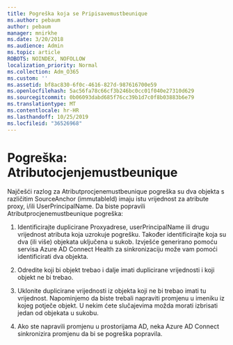 ```yaml
---
title: Pogreška koja se Pripisavemustbeunique
ms.author: pebaum
author: pebaum
manager: mnirkhe
ms.date: 3/20/2018
ms.audience: Admin
ms.topic: article
ROBOTS: NOINDEX, NOFOLLOW
localization_priority: Normal
ms.collection: Adm_O365
ms.custom: ''
ms.assetid: bf8ac830-6f0c-4616-827d-987616700e59
ms.openlocfilehash: 5ac56fa78c66cf3b246bc0cc01f040e27310d629
ms.sourcegitcommit: 0b06093dabd685f76cc39b1d7c0f8b03883b6e79
ms.translationtype: MT
ms.contentlocale: hr-HR
ms.lasthandoff: 10/25/2019
ms.locfileid: "36526968"
---
```

# <a name="error-attributevaluemustbeunique"></a>Pogreška: Atributocjenjemustbeunique

Najčešći razlog za Atributprocjenemustbeunique pogreška su dva objekta s različitim SourceAnchor (immutableId) imaju istu vrijednost za atribute proxy, i/ili UserPrincipalName. Da biste popravili Atributprocjenemustbeunique pogreška:
  
1. Identificirajte duplicirane Proxyadrese, userPrincipalName ili drugu vrijednost atributa koja uzrokuje pogrešku. Također identificirajte koja su dva (ili više) objekata uključena u sukob. Izvješće generirano pomoću servisa Azure AD Connect Health za sinkronizaciju može vam pomoći identificirati dva objekta.
    
2. Odredite koji bi objekt trebao i dalje imati duplicirane vrijednosti i koji objekt ne bi trebao.
    
3. Uklonite duplicirane vrijednosti iz objekta koji ne bi trebao imati tu vrijednost. Napominjemo da biste trebali napraviti promjenu u imeniku iz kojeg potječe objekt. U nekim ćete slučajevima možda morati izbrisati jedan od objekata u sukobu.
    
4. Ako ste napravili promjenu u prostorijama AD, neka Azure AD Connect sinkronizira promjenu da bi se pogreška popravila.
    

